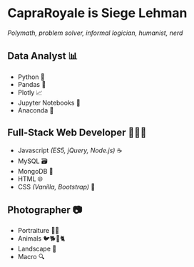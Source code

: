 # CapraRoyale is Siege Lehman

*Polymath, problem solver, informal logician, humanist, nerd*

## Data Analyst 📊
* Python 🐍
* Pandas 🐼
* Plotly 📈
* Jupyter Notebooks 📓
* Anaconda 🐉

## Full-Stack Web Developer 🧑🏻‍💻
* Javascript *(ES5, jQuery, Node.js)* ☕
* MySQL 🗃️
* MongoDB 💽
* HTML 🌐
* CSS *(Vanilla, Bootstrap)* 👢

## Photographer 📷
* Portraiture 🧔🏻
* Animals 🐦🐕🐛🐈
* Landscape 🌄
* Macro 🔍
